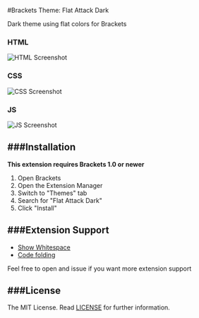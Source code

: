 #Brackets Theme: Flat Attack Dark

Dark theme using flat colors for Brackets

### HTML
![HTML Screenshot](https://github.com/ostranme/flat-attack-dark/blob/master/screenshots/html.png)

### CSS
![CSS Screenshot](https://github.com/ostranme/flat-attack-dark/blob/master/screenshots/css.png)

### JS
![JS Screenshot](https://github.com/ostranme/flat-attack-dark/blob/master/screenshots/js.png)

###Installation
---
**This extension requires Brackets 1.0 or newer**

1. Open Brackets
2. Open the Extension Manager
3. Switch to "Themes" tab
4. Search for "Flat Attack Dark"
5. Click "Install"

###Extension Support
---
- [Show Whitespace](https://github.com/DennisKehrig/brackets-show-whitespace)
- [Code folding](https://github.com/thehogfather/brackets-code-folding)

Feel free to open and issue if you want more extension support

###License
---

The MIT License. Read [LICENSE](LICENSE) for further information.